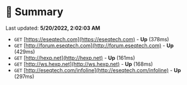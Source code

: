 # 📖 Summary
Last updated: **5/20/2022, 2:02:03 AM**

- `GET` [https://eseqtech.com](https://eseqtech.com) - **Up** (378ms)
- `GET` [http://forum.eseqtech.com](http://forum.eseqtech.com) - **Up** (429ms)
- `GET` [http://hexp.net](http://hexp.net) - **Up** (161ms)
- `GET` [http://ws.hexp.net](http://ws.hexp.net) - **Up** (168ms)
- `GET` [http://eseqtech.com/infoline](http://eseqtech.com/infoline) - **Up** (297ms)
